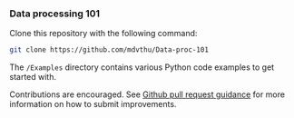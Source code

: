 ### Data processing 101

Clone this repository with the following command:
```bash
git clone https://github.com/mdvthu/Data-proc-101
```

The `/Examples` directory contains various Python code examples to get started with.

Contributions are encouraged. See [Github pull request guidance](https://help.github.com/articles/about-pull-requests/) for more information on how to submit improvements.

